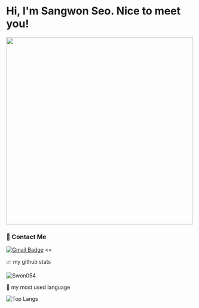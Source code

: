 
# Hi, I'm Sangwon Seo. Nice to meet you!
<img src="https://media.giphy.com/media/xT9IgB5Q6QYqarxeIU/giphy.gif" width="500px">

### :e-mail: Contact Me 
[![Gmail Badge](https://img.shields.io/badge/Gmail-d14836?style=flat-square&logo=Gmail&logoColor=white&link=mailto:sangwon1473@gmail.com)](mailto:sangwon1473@gmail.com) << 

📈 my github stats

<p align="left"> <img src="https://github-readme-stats.vercel.app/api?username=Swon054&show_icons=true&theme=gotham" alt="Swon054" /></p>

👀 my most used language

![Top Langs](https://github-readme-stats.vercel.app/api/top-langs/?username=Swon054&layout=compact&title_color=007bff&text_color=e7e7e7&icon_color=007bff&bg_color=171c28)
